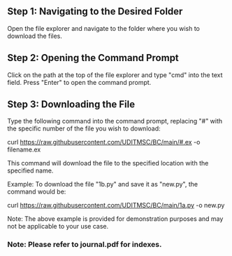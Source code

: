 ## Step 1: Navigating to the Desired Folder

Open the file explorer and navigate to the folder where you wish to download the files.

## Step 2: Opening the Command Prompt

Click on the path at the top of the file explorer and type "cmd" into the text field. Press "Enter" to open the command prompt.

## Step 3: Downloading the File

Type the following command into the command prompt, replacing "#" with the specific number of the file you wish to download:

curl https://raw.githubusercontent.com/UDITMSC/BC/main/#.ex -o filename.ex

This command will download the file to the specified location with the specified name.

Example: To download the file "1b.py" and save it as "new.py", the command would be:

curl https://raw.githubusercontent.com/UDITMSC/BC/main/1a.py -o new.py

Note: The above example is provided for demonstration purposes and may not be applicable to your use case.

### Note: Please refer to journal.pdf for indexes.
